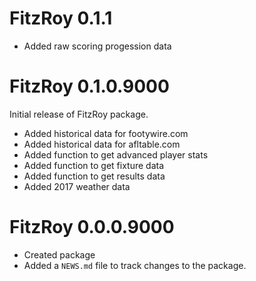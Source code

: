 # FitzRoy 0.1.1

* Added raw scoring progession data

# FitzRoy 0.1.0.9000
Initial release of FitzRoy package. 

* Added historical data for footywire.com
* Added historical data for afltable.com
* Added function to get advanced player stats
* Added function to get fixture data
* Added function to get results data
* Added 2017 weather data

# FitzRoy 0.0.0.9000

* Created package
* Added a `NEWS.md` file to track changes to the package.

